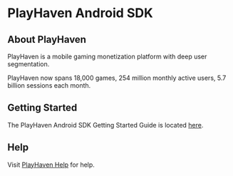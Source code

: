 # PlayHaven Android SDK

## About PlayHaven

PlayHaven is a mobile gaming monetization platform with deep user segmentation.

PlayHaven now spans 18,000 games, 254 million monthly active users, 5.7 billion sessions each month.

## Getting Started 

The PlayHaven Android SDK Getting Started Guide is located [here](http://help.playhaven.com/api-sdk-reference/android/#overview).

## Help

Visit [PlayHaven Help](http://help.playhaven.com) for help.
